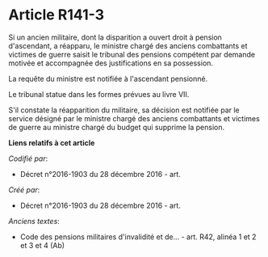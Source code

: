 # Article R141-3

Si un ancien militaire, dont la disparition a ouvert droit à pension d'ascendant, a réapparu, le ministre chargé des anciens
combattants et victimes de guerre saisit le tribunal des pensions compétent par demande motivée et accompagnée des
justifications en sa possession.

La requête du ministre est notifiée à l'ascendant pensionné.

Le tribunal statue dans les formes prévues au livre VII.

S'il constate la réapparition du militaire, sa décision est notifiée par le service désigné par le ministre chargé des
anciens combattants et victimes de guerre au ministre chargé du budget qui supprime la pension.

**Liens relatifs à cet article**

_Codifié par_:

  - Décret n°2016-1903 du 28 décembre 2016 - art.

_Créé par_:

  - Décret n°2016-1903 du 28 décembre 2016 - art.

_Anciens textes_:

  - Code des pensions militaires d'invalidité et de... - art. R42, alinéa 1 et 2 et 3 et 4 (Ab)
